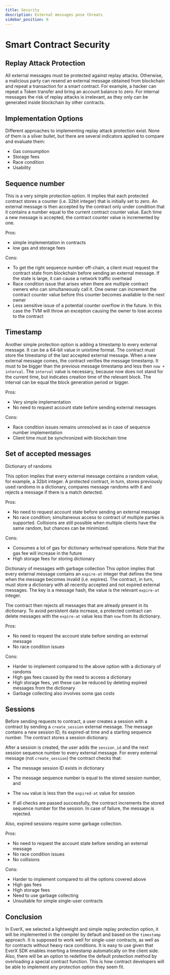 ```yaml
---
title: Security
description: External messages pose threats
sidebar_position: 9
---
```


# Smart Contract Security

## Replay Attack Protection

All external messages must be protected against replay attacks. Otherwise, a malicious party can resend an external message obtained from blockchain and repeat a transaction for a smart contract. For example, a hacker can repeat a Token transfer and bring an account balance to zero. For internal messages the risk of replay attacks is irrelevant, as they only can be generated inside blockchain by other contracts.

## Implementation Options

Different approaches to implementing replay attack protection exist. None of them is a silver bullet, but there are several indicators applied to compare and evaluate them:

- Gas consumption
- Storage fees
- Race condition
- Usability

## Sequence number

This is a very simple protection option. It implies that each protected contract stores a counter (i.e. 32bit integer) that is initially set to zero. An external message is then accepted by the contract only under condition that it contains a number equal to the current contract counter value. Each time a new message is accepted, the contract counter value is incremented by one.

Pros:

- simple implementation in contracts
- low gas and storage fees

Cons:

- To get the right sequence number off-chain, a client must request the contract state from blockchain before sending an external message. If the state is large, it can cause a network traffic overhead
- Race condition issue that arises when there are multiple contract owners who can simultaneously call it. One owner can increment the contract counter value before this counter becomes available to the next owner
- Less sensitive issue of a potential counter overflow in the future. In this case the TVM will throw an exception causing the owner to lose access to the contract

## Timestamp

Another simple protection option is adding a timestamp to every external message. It can be a 64-bit value in unixtime format. The contract must store the timestamp of the last accepted external message. When a new external message comes, the contract verifies the message timestamp. It must to be bigger than the previous message timestamp and less then `now + interval`. The `interval` value is necessary, because now does not stand for the current time, but indicates creation time of the relevant block. The interval can be equal the block generation period or bigger.

Pros:

- Very simple implementation
- No need to request account state before sending external messages

Cons:

- Race condition issues remains unresolved as in case of sequence number implementation
- Client time must be synchronized with blockchain time

## Set of accepted messages

Dictionary of randoms

This option implies that every external message contains a random value, for example, a 32bit integer. A protected contract, in turn, stores previously used randoms in a dictionary, compares message randoms with it and rejects a message if there is a match detected.

Pros:

- No need to request account state before sending an external message
- No race condition; simultaneous access to contract of multiple parties is supported. Collisions are still possible when multiple clients have the same random, but chances can be minimized.

Cons:

- Consumes a lot of gas for dictionary write/read operations. Note that the gas fee will increase in the future
- High storage fees for storing dictionary

Dictionary of messages with garbage collection
This option implies that every external message contains an `expire-at` integer that defines the time when the message becomes invalid (i.e. expires). The contract, in turn, must store a dictionary with all recently accepted and not expired external messages. The key is a message hash, the value is the relevant `expire-at` integer.

The contract then rejects all messages that are already present in its dictionary. To avoid persistent data increase, a protected contract can delete messages with the `expire-at` value less than `now` from its dictionary.

Pros:
- No need to request the account state before sending an external message
- No race condition issues

Cons:
- Harder to implement compared to the above option with a dictionary of randoms
- High gas fees caused by the need to access a dictionary
- High storage fees, yet these can be reduced by deleting expired messages from the dictionary
- Garbage collecting also involves some gas costs

## Sessions

Before sending requests to contract, a user creates a session with a contract by sending a `create_session` external message. The message contains a new session ID, its expired-at time and a starting sequence number. The contract stores a session dictionary.

After a session is created, the user adds the `session_id` and the next session sequence number to every external message. For every external message (not `create_session`) the contract checks that:

- The message session ID exists in dictionary
- The message sequence number is equal to the stored session number, and
- The `now` value is less then the `expired-at` value for session

- If all checks are passed successfully, the contract increments the stored sequence number for the session. In case of failure, the message is rejected.

Also, expired sessions require some garbage collection.

Pros:
- No need to request the account state before sending an external message
- No race condition issues
- No collisions

Cons:
- Harder to implement compared to all the options covered above
- High gas fees
- High storage fees
- Need to use garbage collecting
- Unsuitable for simple single-user contracts

## Conclusion

In EverX, we selected a lightweight and simple replay protection option, it will be implemented in the compiler by default and based on the `timestamp` approach. It is supposed to work well for single-user contracts, as well as for contracts without heavy race conditions. It is easy to use given that EverX SDK enables inserting a timestamp automatically on the client side. Also, there will be an option to redefine the default protection method by overloading a special contract function. This is how contract developers will be able to implement any protection option they seem fit.
